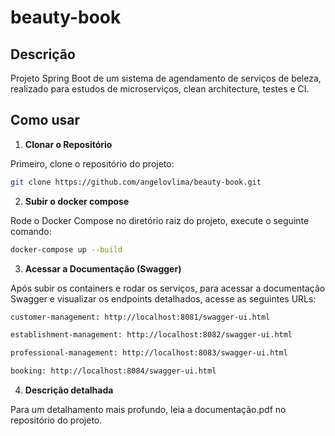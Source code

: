 ﻿# beauty-book

## Descrição
Projeto Spring Boot de um sistema de agendamento de serviços de beleza, realizado para estudos de microserviços, clean architecture, testes e CI.

## Como usar

1. **Clonar o Repositório**

Primeiro, clone o repositório do projeto:

```bash
git clone https://github.com/angelovlima/beauty-book.git
```

2. **Subir o docker compose**

Rode o Docker Compose no diretório raiz do projeto, execute o seguinte comando:

```bash
docker-compose up --build
```

3. **Acessar a Documentação (Swagger)**

Após subir os containers e rodar os serviços, para acessar a documentação Swagger e visualizar os endpoints detalhados, acesse as seguintes URLs:

```bash
customer-management: http://localhost:8081/swagger-ui.html

establishment-management: http://localhost:8082/swagger-ui.html

professional-management: http://localhost:8083/swagger-ui.html

booking: http://localhost:8084/swagger-ui.html
```

4. **Descrição detalhada**

Para um detalhamento mais profundo, leia a documentação.pdf no repositório do projeto.
